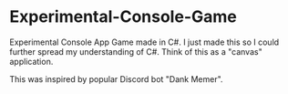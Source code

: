 # Experimental-Console-Game
Experimental Console App Game made in C#.
I just made this so I could further spread my understanding of C#. Think of this as a "canvas" application.

This was inspired by popular Discord bot "Dank Memer".
